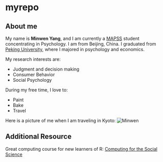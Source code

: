 # myrepo

## About me
My name is **Minwen Yang**, and I am currently a [MAPSS]() student concentrating in Psychology. I am from Beijing, China. I graduated from [Peking University](http://english.pku.edu.cn/), where I majored in psychology and economics. 

My research interests are:
* Judgment and decision making
* Consumer Behavior
* Social Psychology

During my free time, I love to:
* Paint
* Bake
* Travel

Here is a picture of me when I am traveling in Kyoto:
![Minwen](IMG_6495.png)

## Additional Resource
Great computing course for new learners of R: [Computing for the Social Science](https://cfss.uchicago.edu/)


